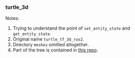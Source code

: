 ### turtle_3d

Notes:
1. Trying to understand the point of `set_entity_state` and `get_entity_state`.  
2. Original name `turtle_tf_3d_ros2`.  
3. Directory `meshes` omitted altogether.
4. Part of the tree is contained in [this repo](https://bitbucket.org/theconstructcore/my_tf_ros2_course/src/master/).  
